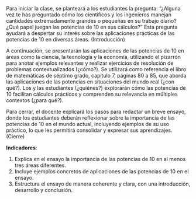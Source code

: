 Para iniciar la clase, se planteará a los estudiantes la pregunta: “¿Alguna vez te has preguntado cómo los científicos y los ingenieros manejan cantidades extremadamente grandes o pequeñas en su trabajo diario? ¿Qué papel juegan las potencias de 10 en sus cálculos?” Esta pregunta ayudará a despertar su interés sobre las aplicaciones prácticas de las potencias de 10 en diversas áreas. (Introducción)

A continuación, se presentarán las aplicaciones de las potencias de 10 en áreas como la ciencia, la tecnología y la economía, utilizando el pizarrón para anotar ejemplos relevantes y realizar ejercicios de resolución de problemas contextualizados (¿cómo?). Se utilizará como referencia el libro de matemáticas de séptimo grado, capítulo 7, páginas 80 a 85, que aborda las aplicaciones de las potencias en situaciones del mundo real (¿con qué?). Los y las estudiantes (¿quiénes?) explorarán cómo las potencias de 10 facilitan cálculos prácticos y comprenden su relevancia en múltiples contextos (¿para qué?).

Para cerrar, el docente explicará los pasos para redactar un breve ensayo, donde los estudiantes deberán reflexionar sobre la importancia de las potencias de 10 en el mundo actual, incluyendo ejemplos de su uso práctico, lo que les permitirá consolidar y expresar sus aprendizajes. (Cierre)

**Indicadores**:

1. Explica en el ensayo la importancia de las potencias de 10 en al menos tres áreas diferentes.
2. Incluye ejemplos concretos de aplicaciones de las potencias de 10 en el ensayo.
3. Estructura el ensayo de manera coherente y clara, con una introducción, desarrollo y conclusión.